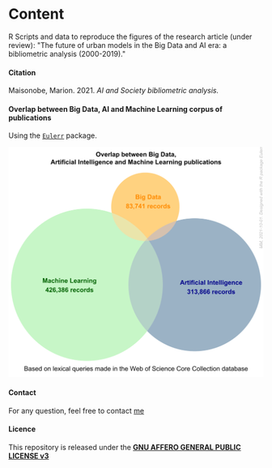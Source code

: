# Content

R Scripts and data to reproduce the figures of the research article (under review): "The future of urban models in the Big Data and AI era: a bibliometric analysis (2000-2019)."

#### Citation
Maisonobe, Marion. 2021. _AI and Society bibliometric analysis._

#### Overlap between Big Data, AI and Machine Learning corpus of publications 

Using the [`Eulerr`](https://cran.r-project.org/package=eulerr) package.

![](outputs/figures/Figure_1.svg)

#### Contact
For any question, feel free to contact [me](https://www.parisgeo.cnrs.fr/spip.php?article8513&lang=fr) 

#### Licence
This repository is released under the <a href="LICENSE">**GNU AFFERO GENERAL PUBLIC LICENSE v3**</a>

